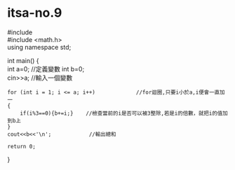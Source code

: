 # itsa-no.9
#include <iostream>  
#include <math.h>  
using namespace std;  
   
int main() {  
    int a=0;                //定義變數
    int b=0;  
    cin>>a;                 //輸入一個變數
   
    for (int i = 1; i <= a; i++)             //for迴圈,只要i小於a,i便會一直加一
    {  
        if(i%3==0){b+=i;}    //檢查當前的i是否可以被3整除,若是i的倍數，就把i的值加到b上
    }  
    cout<<b<<'\n';            //輸出總和
       
    return 0;  
}  
